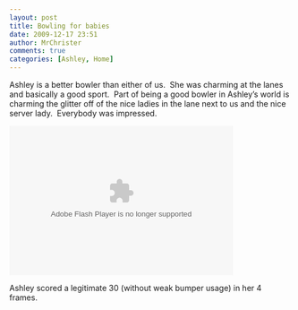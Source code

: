 ```yaml
---
layout: post
title: Bowling for babies
date: 2009-12-17 23:51
author: MrChrister
comments: true
categories: [Ashley, Home]
---
```

<p>Ashley is a better bowler than either of us.  She was charming at the lanes and basically a good sport.  Part of being a good bowler in Ashley’s world is charming the glitter off of the nice ladies in the lane next to us and the nice server lady.  Everybody was impressed.</p>  <p><embed type="application/x-shockwave-flash" src="http://picasaweb.google.com/s/c/bin/slideshow.swf" width="400" height="267" flashvars="host=picasaweb.google.com&amp;captions=1&amp;hl=en_US&amp;feat=flashalbum&amp;RGB=0x000000&amp;feed=http%3A%2F%2Fpicasaweb.google.com%2Fdata%2Ffeed%2Fapi%2Fuser%2Fwyseguys%2Falbumid%2F5415304657779366833%3Falt%3Drss%26kind%3Dphoto%26authkey%3DGv1sRgCPrNsIraw-bMjQE%26hl%3Den_US" pluginspage="http://www.macromedia.com/go/getflashplayer" /></p>  <p>Ashley scored a legitimate 30 (without weak bumper usage) in her 4 frames.</p>
